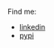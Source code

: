 Find me:
- [linkedin](https://linkedin.com/in/aaronmamparo)
- [pypi](https://pypi.org/user/amamparo/)

